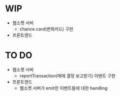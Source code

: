# WIP
* 웹소켓 서버
    - chance card(변화카드) 구현
* 프론트엔드

# TO DO
* 웹소켓 서버
    - reportTransaction(매매 결정 보고받기) 이벤트 구현
* 프론트엔드
    - 웹소켓 서버가 emit한 이벤트들에 대한 handling